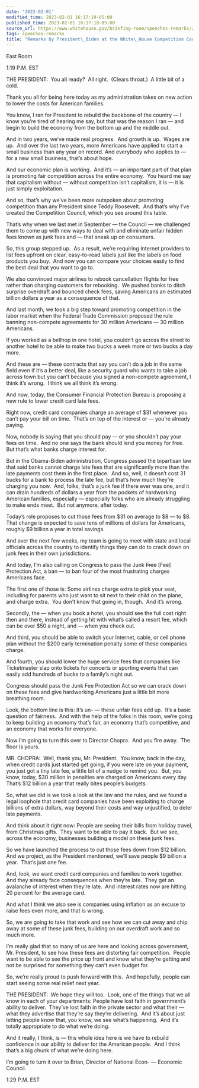 ```yaml
---
date: '2023-02-01'
modified_time: 2023-02-01 16:17:19-05:00
published_time: 2023-02-01 16:17:18-05:00
source_url: https://www.whitehouse.gov/briefing-room/speeches-remarks/2023/02/01/remarks-by-president-biden-at-the-white-house-competition-council-meeting/
tags: speeches-remarks
title: "Remarks by President\_Biden at the White\_House Competition Council\_Meeting"
---
```

 
East Room

1:19 P.M. EST

THE PRESIDENT:  You all ready?  All right.  (Clears throat.)  A little
bit of a cold.

Thank you all for being here today as my administration takes on new
action to lower the costs for American families.

You know, I ran for President to rebuild the backbone of the country — I
know you’re tired of hearing me say, but that was the reason I ran — and
begin to build the economy from the bottom up and the middle out.

And in two years, we’ve made real progress.  And growth is up.  Wages
are up.  And over the last two years, more Americans have applied to
start a small business than any year on record. And everybody who
applies to — for a new small business, that’s about hope.

And our economic plan is working.  And it’s — an important part of that
plan is promoting fair competition across the entire economy.  You heard
me say that capitalism without — without competition isn’t capitalism,
it is — it is just simply exploitation.

And so, that’s why we’ve been more outspoken about promoting competition
than any President since Teddy Roosevelt.  And that’s why I’ve created
the Competition Council, which you see around this table.

That’s why when we last met in September — the Council — we challenged
them to come up with new ways to deal with and eliminate unfair hidden
fees known as junk fees and — that sneak up on consumers.

So, this group stepped up.  As a result, we’re requiring Internet
providers to list fees upfront on clear, easy-to-read labels just like
the labels on food products you buy.  And now you can compare your
choices easily to find the best deal that you want to go to.

We also convinced major airlines to rebook cancellation flights for free
rather than charging customers for rebooking.  We pushed banks to ditch
surprise overdraft and bounced check fees, saving Americans an estimated
billion dollars a year as a consequence of that.

And last month, we took a big step toward promoting competition in the
labor market when the Federal Trade Commission proposed the rule banning
non-compete agreements for 30 million Americans — 30 million Americans. 

If you worked as a bellhop in one hotel, you couldn’t go across the
street to another hotel to be able to make two bucks a week more or two
bucks a day more. 

And these are — these contracts that say you can’t do a job in the same
field even if it’s a better deal, like a security guard who wants to
take a job across town but you can’t because you signed a non-compete
agreement, I think it’s wrong.  I think we all think it’s wrong.

And now, today, the Consumer Financial Protection Bureau is proposing a
new rule to lower credit card late fees. 

Right now, credit card companies charge an average of $31 whenever you
can’t pay your bill on time.  That’s on top of the interest or — you’re
already paying.

Now, nobody is saying that you should pay — or you shouldn’t pay your
fees on time.  And no one says the bank should lend you money for free. 
But that’s what banks charge interest for.

But in the Obama-Biden administration, Congress passed the bipartisan
law that said banks cannot charge late fees that are significantly more
than the late payments cost them in the first place.  And so, well, it
doesn’t cost 31 bucks for a bank to process the late fee, but that’s how
much they’re charging you now.  And, folks, that’s a junk fee if there
ever was one, and it can drain hundreds of dollars a year from the
pockets of hardworking American families, especially — especially folks
who are already struggling to make ends meet.  But not anymore, after
today.

Today’s role proposes to cut those fees from $31 on average to $8 — to
$8.  That change is expected to save tens of millions of dollars for
Americans, roughly $9 billion a year in total savings.

And over the next few weeks, my team is going to meet with state and
local officials across the country to identify things they can do to
crack down on junk fees in their own jurisdictions.

And today, I’m also calling on Congress to pass the Junk <s>Free</s>
\[Fee\] Protection Act, a ban — to ban four of the most frustrating
charges Americans face.

The first one of those is: Some airlines charge extra to pick your seat,
including for parents who just want to sit next to their child on the
plane, and charge extra.  You don’t know that going in, though.  And
it’s wrong.

Secondly, the — when you book a hotel, you should see the full cost
right then and there, instead of getting hit with what’s called a resort
fee, which can be over $50 a night, and — when you check out.

And third, you should be able to switch your Internet, cable, or cell
phone plan without the $200 early termination penalty some of these
companies charge.

And fourth, you should lower the huge service fees that companies like
Ticketmaster slap onto tickets for concerts or sporting events that can
easily add hundreds of bucks to a family’s night out.

Congress should pass the Junk Fee Protection Act so we can crack down on
these fees and give hardworking Americans just a little bit more
breathing room.

Look, the bottom line is this: It’s un- — these unfair fees add up. 
It’s a basic question of fairness.  And with the help of the folks in
this room, we’re going to keep building an economy that’s fair, an
economy that’s competitive, and an economy that works for everyone.

Now I’m going to turn this over to Director Chopra.  And you fire away. 
The floor is yours.

MR. CHOPRA:  Well, thank you, Mr. President.  You know, back in the day,
when credit cards just started get going, if you were late on your
payment, you just got a tiny late fee, a little bit of a nudge to remind
you.  But, you know, today, $30 million in penalties are charged on
Americans every day.  That’s $12 billion a year that really bites
people’s budgets.

So, what we did is we took a look at the law and the rules, and we found
a legal loophole that credit card companies have been exploiting to
charge billions of extra dollars, way beyond their costs and way
unjustified, to deter late payments.

And think about it right now: People are seeing their bills from holiday
travel, from Christmas gifts.  They want to be able to pay it back.  But
we see, across the economy, businesses building a model on these junk
fees. 

So we have launched the process to cut those fees down from $12
billion.  And we project, as the President mentioned, we’ll save people
$9 billion a year.  That’s just one fee.

And, look, we want credit card companies and families to work together. 
And they already face consequences when they’re late.  They get an
avalanche of interest when they’re late.  And interest rates now are
hitting 20 percent for the average card.

And what I think we also see is companies using inflation as an excuse
to raise fees even more, and that is wrong.

So, we are going to take that work and see how we can cut away and chip
away at some of these junk fees, building on our overdraft work and so
much more.

I’m really glad that so many of us are here and looking across
government, Mr. President, to see how these fees are distorting fair
competition.  People want to be able to see the price up front and know
what they’re getting and not be surprised for something they can’t even
budget for.

So, we’re really proud to push forward with this.  And hopefully, people
can start seeing some real relief next year.

THE PRESIDENT:  We hope they will too.  Look, one of the things that we
all know in each of your departments: People have lost faith in
government’s ability to deliver.  They’ve lost faith in the private
sector and what their — what they advertise that they’re say they’re
delivering.  And it’s about just letting people know that, you know, we
see what’s happening.  And it’s totally appropriate to do what we’re
doing. 

And it really, I think, is — this whole idea here is we have to rebuild
confidence in our ability to deliver for the American people.  And I
think that’s a big chunk of what we’re doing here.

I’m going to turn it over to Brian, Director of National Econ- —
Economic Council.

1:29 P.M. EST
